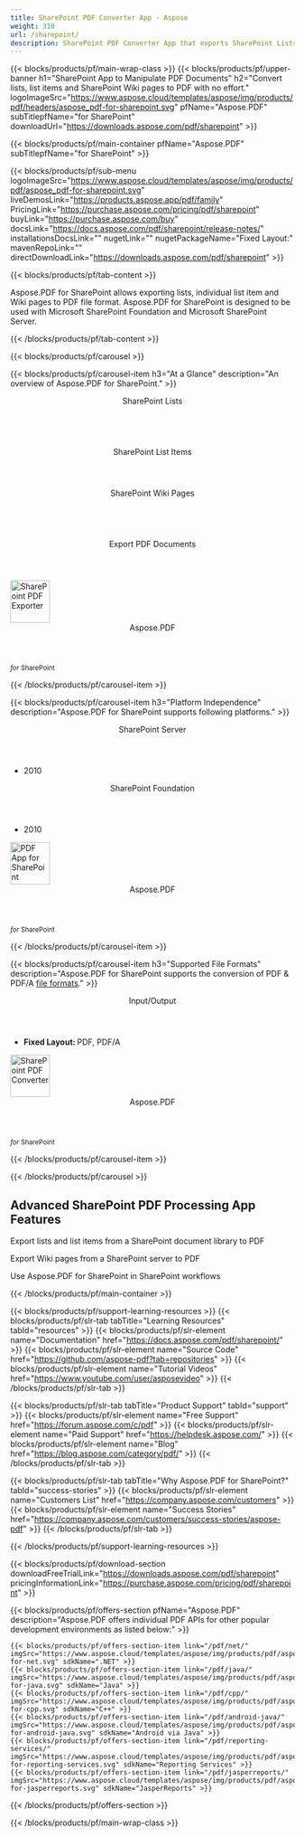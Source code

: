 ```yaml
---
title: SharePoint PDF Converter App - Aspose 
weight: 310
url: /sharepoint/ 
description: SharePoint PDF Converter App that exports SharePoint Lists list Items Wiki Pages to PDF file format from SharePoint document library without Adobe installed
---
```


{{< blocks/products/pf/main-wrap-class >}}
{{< blocks/products/pf/upper-banner h1="SharePoint App to Manipulate PDF Documents" h2="Convert lists, list items and SharePoint Wiki pages to PDF with no effort." logoImageSrc="https://www.aspose.cloud/templates/aspose/img/products/pdf/headers/aspose_pdf-for-sharepoint.svg" pfName="Aspose.PDF" subTitlepfName="for SharePoint" downloadUrl="https://downloads.aspose.com/pdf/sharepoint" >}}

{{< blocks/products/pf/main-container pfName="Aspose.PDF" subTitlepfName="for SharePoint" >}}

{{< blocks/products/pf/sub-menu logoImageSrc="https://www.aspose.cloud/templates/aspose/img/products/pdf/aspose_pdf-for-sharepoint.svg" liveDemosLink="https://products.aspose.app/pdf/family" PricingLink="https://purchase.aspose.com/pricing/pdf/sharepoint" buyLink="https://purchase.aspose.com/buy" docsLink="https://docs.aspose.com/pdf/sharepoint/release-notes/" installationsDocsLink="" nugetLink="" nugetPackageName="Fixed Layout:" mavenRepoLink="" directDownloadLink="https://downloads.aspose.com/pdf/sharepoint" >}}

{{< blocks/products/pf/tab-content >}}
<p>
 Aspose.PDF for SharePoint allows exporting lists, individual list item and Wiki pages to PDF file format. Aspose.PDF for SharePoint is designed to be used with Microsoft SharePoint Foundation and Microsoft SharePoint Server.
</p>

{{< /blocks/products/pf/tab-content >}}

<!--Diagrams Start-->
{{< blocks/products/pf/carousel >}}

{{< blocks/products/pf/carousel-item h3="At a Glance" description="An overview of Aspose.PDF for SharePoint." >}}
<div class="diagram1 d1-sharepoint">
 <div class="d1-row">
  <div class="d1-col d1-left">
   <header>
    <i class="fa fa-list-ul">
    </i>
    SharePoint Lists
   </header>
   <br/>
   <header>
    <i class="fa fa-list-alt">
    </i>
    SharePoint List Items
   </header>
  </div>
  <!--/left-->
  <div class="d1-col d1-right">
   <header>
    <i class="fa fa-wikipedia-w">
    </i>
    SharePoint Wiki Pages
   </header>
   <br/>
   <header>
    <i class="fa fa-file-pdf-o">
    </i>
    Export PDF Documents
   </header>
  </div>
  <!--/right-->
 </div>
 <!--/row-->
 <div class="d1-logo">
  <img width="70" height="75" alt="SharePoint PDF Exporter" src="https://www.aspose.cloud/templates/aspose/img/products/pdf/aspose_pdf-for-sharepoint.svg"/>
  <header>
   Aspose.PDF
  </header>
  <footer>
   <small>
    <em>
     for
    </em>
    SharePoint
   </small>
  </footer>
 </div>
 <!--/logo-->
</div>

{{< /blocks/products/pf/carousel-item >}}

{{< blocks/products/pf/carousel-item h3="Platform Independence" description="Aspose.PDF for SharePoint supports following platforms." >}}
<div class="diagram1 d1-sharepoint">
 <div class="d1-row">
  <div class="d1-col d1-left">
   <header style="padding-left: 0px;">
    <i class="fa fa-cubes">
    </i>
    SharePoint Server
   </header>
   <ul>
    <li>
     2010
    </li>
   </ul>
  </div>
  <!--/left-->
  <div class="d1-col d1-right">
   <header style="padding-left: 0px;">
    <i class="fa fa-cubes">
    </i>
    SharePoint Foundation
   </header>
   <ul>
    <li>
     2010
    </li>
   </ul>
  </div>
  <!--/right-->
 </div>
 <!--/row-->
 <div class="d1-logo">
  <img width="70" height="75" alt="PDF App for SharePoint" src="https://www.aspose.cloud/templates/aspose/img/products/pdf/aspose_pdf-for-sharepoint.svg"/>
  <header>
   Aspose.PDF
  </header>
  <footer>
   <small>
    <em>
     for
    </em>
    SharePoint
   </small>
  </footer>
 </div>
 <!--/logo-->
</div>

{{< /blocks/products/pf/carousel-item >}}

{{< blocks/products/pf/carousel-item h3="Supported File Formats" description="Aspose.PDF for SharePoint supports the conversion of PDF & PDF/A [file formats](https://docs.aspose.com/pdf/sharepoint/supported-file-formats/)." >}}
<div class="diagram1 d2 d1-sharepoint">
 <div class="d1-row">
  <div class="d1-col d1-left">
   <header>
    <i class="fa fa-arrows-v">
    </i>
    Input/Output
   </header>
   <ul>
    <li>
     <b>
      Fixed Layout:
     </b>
     PDF, PDF/A
    </li>
   </ul>
  </div>
  <!--/left-->
  <div class="d1-col d1-right">
   <!--/right-->
  </div>
  <!--/row-->
  <div class="d1-logo">
   <img width="70" height="75" alt="SharePoint PDF Converter" src="https://www.aspose.cloud/templates/aspose/img/products/pdf/aspose_pdf-for-sharepoint.svg"/>
   <header>
    Aspose.PDF
   </header>
   <footer>
    <small>
     <em>
      for
     </em>
     SharePoint
    </small>
   </footer>
  </div>
  <!--/logo-->
 </div>
 <!--/diagram2-->
</div>

{{< /blocks/products/pf/carousel-item >}}

{{< /blocks/products/pf/carousel >}}
<!--Diagrams End-->

<!--Feature-section Start-->
<div class="container-fluid features-section bg-gray singleproduct">
 <a class="anchor" id="features" name="features">
 </a>
 <div class="row">
  <div class="container">
   <h2 class="pr-ft">
    Advanced SharePoint PDF Processing App Features
   </h2>
   <p>
   </p>
   <div class="col-lg-4">
    <em class="fa fa-list-alt ico-blue fa-2x col-lg-2">
    </em>
    <p class="col-lg-10">
     Export lists and list items from a SharePoint document library to PDF
    </p>
   </div>
   <div class="col-lg-4">
    <em class="fa fa-server ico-blue fa-2x col-lg-2">
    </em>
    <p class="col-lg-10">
     Export Wiki pages from a SharePoint server to PDF
    </p>
   </div>
   <div class="col-lg-4">
    <em class="fa fa-file-pdf-o ico-blue fa-2x col-lg-2">
    </em>
    <p class="col-lg-10">
     Use Aspose.PDF for SharePoint in SharePoint workflows
    </p>
   </div>
   <!--

<div class="col-lg-4"><em class="fa fa-html5 ico-blue fa-2x col-lg-2"> </em>

<p class="col-lg-10">Concatenate supported file formats(HTML, Text and Image) during conversion</p>

</div>

-->
   <div class="col-lg-12">
    <h2 class="h2title">
     High Fidelity Export to PDF Documents
    </h2>
    <p>
     Aspose.PDF for SharePoint allows you to export list items and Wiki pages directly to Portable Document Format (PDF) with highest fidelity possible, that is; the exported PDF documents that look identical to the source web page.
    </p>
   </div>
   <div class="col-lg-12">
    <h2 class="h2title">
     Adobe Acrobat Automation – Not Needed
    </h2>
    <p>
     Aspose.PDF for SharePoint is built using managed code that can be installed and deployed as a single SharePoint app without needing Adobe Acrobat installed. It is easier and flexible to use compared to Adobe Acrobat automation.
    </p>
   </div>
  </div>
 </div>
</div>
<!--Feature-section End-->

{{< /blocks/products/pf/main-container >}}


{{< blocks/products/pf/support-learning-resources >}}
{{< blocks/products/pf/slr-tab tabTitle="Learning Resources" tabId="resources" >}}
{{< blocks/products/pf/slr-element name="Documentation" href="https://docs.aspose.com/pdf/sharepoint/" >}}
{{< blocks/products/pf/slr-element name="Source Code" href="https://github.com/aspose-pdf?tab=repositories" >}}
{{< blocks/products/pf/slr-element name="Tutorial Videos" href="https://www.youtube.com/user/asposevideo" >}}
{{< /blocks/products/pf/slr-tab >}}

{{< blocks/products/pf/slr-tab tabTitle="Product Support" tabId="support" >}}
{{< blocks/products/pf/slr-element name="Free Support" href="https://forum.aspose.com/c/pdf" >}}
{{< blocks/products/pf/slr-element name="Paid Support" href="https://helpdesk.aspose.com/" >}}
{{< blocks/products/pf/slr-element name="Blog" href="https://blog.aspose.com/category/pdf/" >}}
{{< /blocks/products/pf/slr-tab >}}

{{< blocks/products/pf/slr-tab tabTitle="Why Aspose.PDF for SharePoint?" tabId="success-stories" >}}
{{< blocks/products/pf/slr-element name="Customers List" href="https://company.aspose.com/customers" >}}
{{< blocks/products/pf/slr-element name="Success Stories" href="https://company.aspose.com/customers/success-stories/aspose-pdf" >}}
{{< /blocks/products/pf/slr-tab >}}

{{< /blocks/products/pf/support-learning-resources >}}

{{< blocks/products/pf/download-section downloadFreeTrialLink="https://downloads.aspose.com/pdf/sharepoint" pricingInformationLink="https://purchase.aspose.com/pricing/pdf/sharepoint" >}}

{{< blocks/products/pf/offers-section pfName="Aspose.PDF" description="Aspose.PDF offers individual PDF APIs for other popular development environments as listed below:" >}}

    {{< blocks/products/pf/offers-section-item link="/pdf/net/" imgSrc="https://www.aspose.cloud/templates/aspose/img/products/pdf/aspose_pdf-for-net.svg" sdkName=".NET" >}}
    {{< blocks/products/pf/offers-section-item link="/pdf/java/" imgSrc="https://www.aspose.cloud/templates/aspose/img/products/pdf/aspose_pdf-for-java.svg" sdkName="Java" >}}
    {{< blocks/products/pf/offers-section-item link="/pdf/cpp/" imgSrc="https://www.aspose.cloud/templates/aspose/img/products/pdf/aspose_pdf-for-cpp.svg" sdkName="C++" >}}
    {{< blocks/products/pf/offers-section-item link="/pdf/android-java/" imgSrc="https://www.aspose.cloud/templates/aspose/img/products/pdf/aspose_pdf-for-android-java.svg" sdkName="Android via Java" >}}
    {{< blocks/products/pf/offers-section-item link="/pdf/reporting-services/" imgSrc="https://www.aspose.cloud/templates/aspose/img/products/pdf/aspose_pdf-for-reporting-services.svg" sdkName="Reporting Services" >}}
    {{< blocks/products/pf/offers-section-item link="/pdf/jasperreports/" imgSrc="https://www.aspose.cloud/templates/aspose/img/products/pdf/aspose_pdf-for-jasperreports.svg" sdkName="JasperReports" >}}

{{< /blocks/products/pf/offers-section >}}

{{< /blocks/products/pf/main-wrap-class >}}
